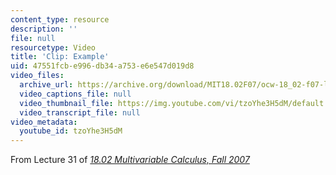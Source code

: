 ```yaml
---
content_type: resource
description: ''
file: null
resourcetype: Video
title: 'Clip: Example'
uid: 47551fcb-e996-db34-a753-e6e547d019d8
video_files:
  archive_url: https://archive.org/download/MIT18.02F07/ocw-18_02-f07-lec31_300k.mp4
  video_captions_file: null
  video_thumbnail_file: https://img.youtube.com/vi/tzoYhe3H5dM/default.jpg
  video_transcript_file: null
video_metadata:
  youtube_id: tzoYhe3H5dM
---
```


From Lecture 31 of [_18.02 Multivariable Calculus, Fall 2007_](/courses/18-02-multivariable-calculus-fall-2007/video_galleries/video-lectures)